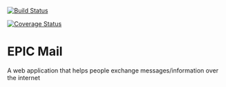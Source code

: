 [![Build Status](https://travis-ci.com/lumie31/EPIC-Mail.svg?branch=develop)](https://travis-ci.com/lumie31/EPIC-Mail)

[![Coverage Status](https://coveralls.io/repos/github/lumie31/EPIC-Mail/badge.svg?branch=develop)](https://coveralls.io/github/lumie31/EPIC-Mail?branch=develop)

# EPIC Mail
A web application that helps people exchange messages/information over the internet

